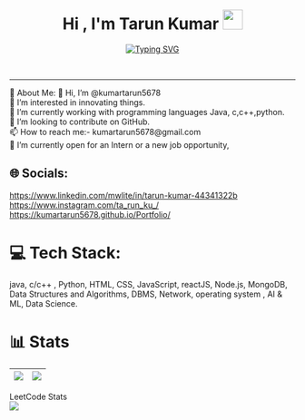 <h1 align="center"><b>Hi , I'm Tarun Kumar </b><img src="https://media.giphy.com/media/hvRJCLFzcasrR4ia7z/giphy.gif" width="35"></h1>
<!--  -->
<p align="center">
  <a href="https://git.io/typing-svg"><img src="https://readme-typing-svg.demolab.com?font=Fira+Code&pause=1000&width=435&lines=Namaste%2C+Welcome+to+Tarun's+Profile+;Active+Learner%2C+Fullstack+Developer+AI&ML" alt="Typing SVG" /></a>
</p>
<br>
<hr>
💫 About Me:
👋 Hi, I’m @kumartarun5678<br>👀 I’m interested in innovating things.<br>🌱 I’m currently working with programming languages Java, c,c++,python.<br>💞️ I’m looking to contribute on GitHub.<br>📫 How to reach me:- kumartarun5678@gmail.com<br>🚀 I’m currently open for an Intern or a new job opportunity, 


## 🌐 Socials:
https://www.linkedin.com/mwlite/in/tarun-kumar-44341322b <br>
https://www.instagram.com/ta_run_ku_/ <br>
https://kumartarun5678.github.io/Portfolio/

# 💻 Tech Stack:
java, c/c++ , Python, HTML, CSS, JavaScript, reactJS, Node.js, MongoDB, Data Structures and Algorithms, DBMS, Network, operating system , AI & ML, Data Science.

	

# 📊 Stats
  
  

| <a href="#"><img align="center" src="https://github-readme-streak-stats.herokuapp.com/?user=kumartarun5678&theme=dark" /></a> | <a href="#"><img align="center" src="https://github-readme-stats.vercel.app/api/top-langs/?username=kumartarun5678&layout=compact&theme=radical" /></a> |
|---|---|
LeetCode Stats <br> <a href="#"><img align="center" src="https://leetcode-stats-six.vercel.app/api?username=kumartarun5678&theme=dark" /></a> 
